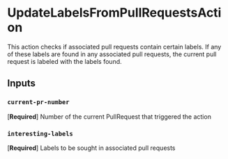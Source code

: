 # UpdateLabelsFromPullRequestsAction

This action checks if associated pull requests contain certain labels. If any of these labels are found in any associated pull requests, the current pull request is labeled with the labels found.

## Inputs
### `current-pr-number`
[**Required**] Number of the current PullRequest that triggered the action

### `interesting-labels`
[**Required**] Labels to be sought in associated pull requests